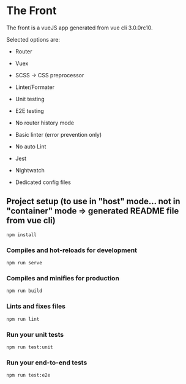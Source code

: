 # The Front
The front is a vueJS app generated from vue cli 3.0.0rc10.

Selected options are: 
- Router
- Vuex
- SCSS -> CSS preprocessor
- Linter/Formater
- Unit testing
- E2E testing

- No router history mode

- Basic linter (error prevention only)

- No auto Lint

- Jest

- Nightwatch

- Dedicated config files


## Project setup (to use in "host" mode... not in "container" mode => generated README file from vue cli)
```
npm install
```

### Compiles and hot-reloads for development
```
npm run serve
```

### Compiles and minifies for production
```
npm run build
```

### Lints and fixes files
```
npm run lint
```

### Run your unit tests
```
npm run test:unit
```

### Run your end-to-end tests
```
npm run test:e2e
```
